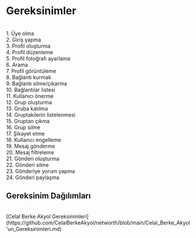 <h1>Gereksinimler</h1>
<br>
1. Üye olma <br>
2. Giriş yapma <br>
3. Profil oluşturma <br> 
4. Profil düzenleme <br>
5. Profil fotoğrafı ayarlama <br>
6. Arama <br>
7. Profil görüntüleme <br>
8. Bağlantı kurmak <br>
9. Bağlantı silme/çıkarma  <br>
10. Bağlantılar listesi <br>
11. Kullanıcı önerme <br>
12. Grup oluşturma <br>
13. Gruba katılma <br>
14. Gruptakilerin listelenmesi <br>
15. Gruptan çıkma <br>
16. Grup silme <br>
17. Şikayet etme <br>
18. Kullanıcı engelleme  <br>
19. Mesaj gönderme <br>
20. Mesaj filtreleme <br>
21. Gönderi oluşturma  <br>
22. Gönderi silme <br>
23. Gönderiye yorum yapma <br>
24. Gönderi paylaşma <br>
<h2>Gereksinim Dağılımları</h2>
<br>
[Celal Berke Akyol Gereksinimleri](https://github.com/CelalBerkeAkyol/networth/blob/main/Celal_Berke_Akyol'un_Gereksinimleri.md)

